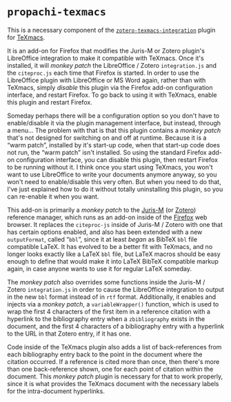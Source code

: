 # `propachi-texmacs` #

This is a necessary component of the [`zotero-texmacs-integration`](https://github.com/KarlHegbloom/zotero-texmacs-integration) plugin for [TeXmacs](http://www.texmacs.org).

It is an add-on for Firefox that modifies the Juris-M or Zotero plugin's LibreOffice integration to make it compatible with TeXmacs. Once it's installed, it will *monkey patch* the LibreOffice / Zotero `integration.js` and the `citeproc.js` each time that Firefox is started. In order to use the LibreOffice plugin with LibreOffice or MS Word again, rather than with TeXmacs, simply *disable* this plugin via the Firefox add-on configuration interface, and restart Firefox. To go back to using it with TeXmacs, enable this plugin and restart Firefox.

Someday perhaps there will be a configuration option so you don't have to enable/disable it via the plugin management interface, but instead, through a menu... The problem with that is that this plugin contains a *monkey patch* that's not designed for switching on and off at runtime. Because it is a “warm patch”, installed by it's start-up code, when that start-up code does not run, the “warm patch” isn't installed. So using the standard Firefox add-on configuration interface, you can disable this plugin, then restart Firefox to be running without it. I think once you start using TeXmacs, you won't want to use LibreOffice to write your documents anymore anyway, so you won't need to enable/disable this very often. But when you need to do that, I've just explained how to do it without totally uninstalling this plugin, so you can re-enable it when you want.

This add-on is primarily a *monkey patch* to the [Juris-M](https://juris-m.github.io) (or [Zotero](https://www.zotero.org)) reference manager, which runs as an add-on inside of the [Firefox](https://www.mozilla.org/en-US/firefox/products/) web browser. It replaces the `citeproc-js` inside of Juris-M / Zotero with one that has certain options enabled, and also has been extended with a new `outputFormat`, called “`bbl`”, since it at least *began* as BibTeX `bbl` file compatible LaTeX. It has evolved to be a better fit with TeXmacs, and no longer looks exactly like a LaTeX `bbl` file, but LaTeX macros should be easy enough to define that would make it into LaTeX BibTeX compatible markup again, in case anyone wants to use it for regular LaTeX someday.

The *monkey patch* also overrides some functions inside the Juris-M / Zotero `integration.js` in order to cause the LibreOffice integration to output in the new `bbl` format instead of in `rtf` format. Additionally, it enables and injects via a *monkey patch*, a `variableWrapper()` function, which is used to wrap the first 4 characters of the first item in a reference citation with a hyperlink to the bibliography entry when a `zbibliography` exists in the document, and the first 4 characters of a bibliography entry with a hyperlink to the URL in that Zotero entry, if it has one.

Code inside of the TeXmacs plugin also adds a list of back-references from each bibliography entry back to the point in the document where the citation occurred. If a reference is cited more than once, then there's more than one back-reference shown, one for each point of citation within the document. This *monkey patch* plugin is necessary for that to work properly, since it is what provides the TeXmacs document with the necessary labels for the intra-document hyperlinks.
